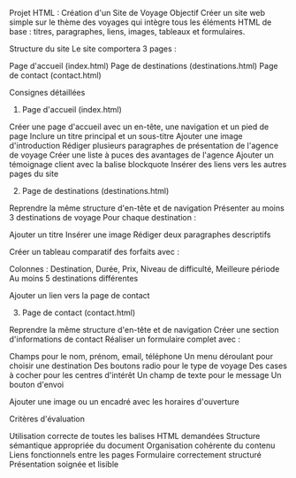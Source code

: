 Projet HTML : Création d'un Site de Voyage
Objectif
Créer un site web simple sur le thème des voyages qui intègre tous les éléments HTML de base : titres, paragraphes, liens, images, tableaux et formulaires.

Structure du site
Le site comportera 3 pages :

Page d'accueil (index.html)
Page de destinations (destinations.html)
Page de contact (contact.html)


Consignes détaillées
1. Page d'accueil (index.html)

Créer une page d'accueil avec un en-tête, une navigation et un pied de page
Inclure un titre principal et un sous-titre
Ajouter une image d'introduction
Rédiger plusieurs paragraphes de présentation de l'agence de voyage
Créer une liste à puces des avantages de l'agence
Ajouter un témoignage client avec la balise blockquote
Insérer des liens vers les autres pages du site

2. Page de destinations (destinations.html)

Reprendre la même structure d'en-tête et de navigation
Présenter au moins 3 destinations de voyage
Pour chaque destination :

Ajouter un titre
Insérer une image
Rédiger deux paragraphes descriptifs


Créer un tableau comparatif des forfaits avec :

Colonnes : Destination, Durée, Prix, Niveau de difficulté, Meilleure période
Au moins 5 destinations différentes


Ajouter un lien vers la page de contact

3. Page de contact (contact.html)

Reprendre la même structure d'en-tête et de navigation
Créer une section d'informations de contact
Réaliser un formulaire complet avec :

Champs pour le nom, prénom, email, téléphone
Un menu déroulant pour choisir une destination
Des boutons radio pour le type de voyage
Des cases à cocher pour les centres d'intérêt
Un champ de texte pour le message
Un bouton d'envoi


Ajouter une image ou un encadré avec les horaires d'ouverture

Critères d'évaluation

Utilisation correcte de toutes les balises HTML demandées
Structure sémantique appropriée du document
Organisation cohérente du contenu
Liens fonctionnels entre les pages
Formulaire correctement structuré
Présentation soignée et lisible


